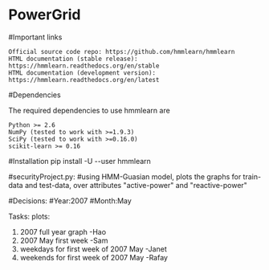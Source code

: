 # PowerGrid

#Important links

    Official source code repo: https://github.com/hmmlearn/hmmlearn
    HTML documentation (stable release): https://hmmlearn.readthedocs.org/en/stable
    HTML documentation (development version): https://hmmlearn.readthedocs.org/en/latest

#Dependencies

The required dependencies to use hmmlearn are

    Python >= 2.6
    NumPy (tested to work with >=1.9.3)
    SciPy (tested to work with >=0.16.0)
    scikit-learn >= 0.16


#Installation
 pip install -U --user hmmlearn


#securityProject.py:
#using HMM-Guasian model, plots the graphs for train-data and test-data, over attributes "active-power" and "reactive-power"


#Decisions:
#Year:2007
#Month:May

Tasks:
plots:
1. 2007 full year graph -Hao
2. 2007 May first week -Sam
3. weekdays for first week of 2007 May -Janet
4. weekends for first week of 2007 May -Rafay
